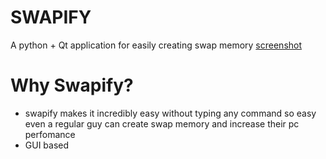 # SWAPIFY
A python + Qt application for easily creating swap memory 
[screenshot](files/resources/image/swap.png)

# Why Swapify?
- swapify makes it incredibly easy without typing any command
  so easy even a regular guy can create swap memory and increase their pc perfomance
- GUI based
